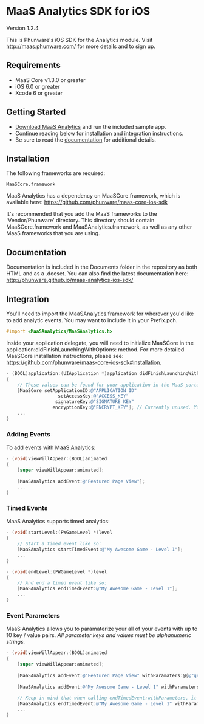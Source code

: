 MaaS Analytics SDK for iOS
================

Version 1.2.4

This is Phunware's iOS SDK for the Analytics module. Visit http://maas.phunware.com/ for more details and to sign up.


Requirements
------------

- MaaS Core v1.3.0 or greater
- iOS 6.0 or greater
- Xcode 6 or greater



Getting Started
---------------

- [Download MaaS Analytics](https://github.com/phunware/maas-analytics-ios-sdk/archive/master.zip) and run the included sample app.
- Continue reading below for installation and integration instructions.
- Be sure to read the [documentation](http://phunware.github.io/maas-analytics-ios-sdk/) for additional details.



Installation
------------

The following frameworks are required:
````
MaaSCore.framework
````

MaaS Analytics has a dependency on MaaSCore.framework, which is available here: https://github.com/phunware/maas-core-ios-sdk

It's recommended that you add the MaaS frameworks to the 'Vendor/Phunware' directory. This directory should contain MaaSCore.framework and MaaSAnalytics.framework, as well as any other MaaS frameworks that you are using.



Documentation
------------

Documentation is included in the Documents folder in the repository as both HTML and as a .docset. You can also find the latest documentation here: http://phunware.github.io/maas-analytics-ios-sdk/



Integration
-----------

You'll need to import the MaaSAnalytics.framework for wherever you'd like to add analytic events. You may want to include it in your Prefix.pch.

````objective-c
#import <MaaSAnalytics/MaaSAnalytics.h>
````

Inside your application delegate, you will need to initialize MaaSCore in the application:didFinishLaunchingWithOptions: method. For more detailed MaaSCore installation instructions, please see: https://github.com/phunware/maas-core-ios-sdk#installation.

````objective-c
- (BOOL)application:(UIApplication *)application didFinishLaunchingWithOptions:(NSDictionary *)launchOptions
{
    // These values can be found for your application in the MaaS portal:
    [MaaSCore setApplicationID:@"APPLICATION_ID"
    			   setAccessKey:@"ACCESS_KEY"
                  signatureKey:@"SIGNATURE_KEY"
                 encryptionKey:@"ENCRYPT_KEY"]; // Currently unused. You can place any NSString value here.
    ...
}
````

### Adding Events

To add events with MaaS Analytics:
````objective-c
- (void)viewWillAppear:(BOOL)animated
{
	[super viewWillAppear:animated];
	
	[MaaSAnalytics addEvent:@"Featured Page View"];
	...
}
````

### Timed Events

MaaS Analytics supports timed analytics:
````objective-c
- (void)startLevel:(PWGameLevel *)level
{	
	// Start a timed event like so:
	[MaaSAnalytics startTimedEvent:@"My Awesome Game - Level 1"];
	...
}

- (void)endLevel:(PWGameLevel *)level
{	
	// And end a timed event like so:
	[MaaSAnalytics endTimedEvent:@"My Awesome Game - Level 1"];
	...
}
````

### Event Parameters

MaaS Analytics allows you to paramaterize your all of your events with up to 10 key / value pairs. *All parameter keys and values must be alphanumeric strings.*

````objective-c
- (void)viewWillAppear:(BOOL)animated
{
	[super viewWillAppear:animated];
	
	[MaaSAnalytics addEvent:@"Featured Page View" withParamaters:@{@"gender" : @"male"}];
	
	[MaaSAnalytics addEvent:@"My Awesome Game - Level 1" withParameters:@{@"difficulty" : @"easy"}];
	
	// Keep in mind that when calling endTimedEvent:withParameters, it will replace any parameters that you specified in startTimedEvent:withParameters.
	[MaaSAnalytics endTimedEvent:@"My Awesome Game - Level 1" withParameters:@{@"difficulty" : @"easy", @"attempts" : @"5"}];
	...
}
````
